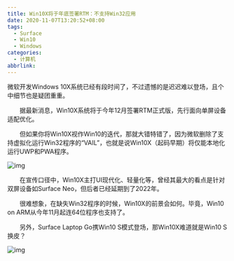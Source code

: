 ```yaml
---
title: Win10X将于年底签署RTM：不支持Win32应用
date: 2020-11-07T13:20:52+08:00
tags:
  - Surface
  - Win10
  - Windows
categories:
  - 计算机
abbrlink:
---
```


微软开发Windows 10X系统已经有段时间了，不过遗憾的是迟迟难以登场，且个中细节也是疑团重重。

　　据最新消息，Win10X系统将于今年12月签署RTM正式版，先行面向单屏设备适配优化。

　　但如果你将Win10X视作Win10的迭代，那就大错特错了，因为微软删除了支持虚拟化运行Win32程序的“VAIL”，也就是说Win10X（起码早期）将仅能本地化运行UWP和PWA程序。

![img](https://cdn.jsdelivr.net/gh/yakeing/Documentation@main/Hexo/images/a84a-kcaeqzw9246108.jpg)

　　在宣传口径中，Win10X主打UI现代化、轻量化等，曾经其最大的看点是针对双屏设备如Surface Neo，但后者已经延期到了2022年。

　　很难想象，在缺失Win32程序的时候，Win10X的前景会如何。毕竟，Win10 on ARM从今年11月起连64位程序也支持了。

　　另外，Surface Laptop Go携Win10 S模式登场，那Win10X难道就是Win10 S换皮？

![img](https://cdn.jsdelivr.net/gh/yakeing/Documentation@main/Hexo/images/12a4-kcaeqzw9246107.jpg)